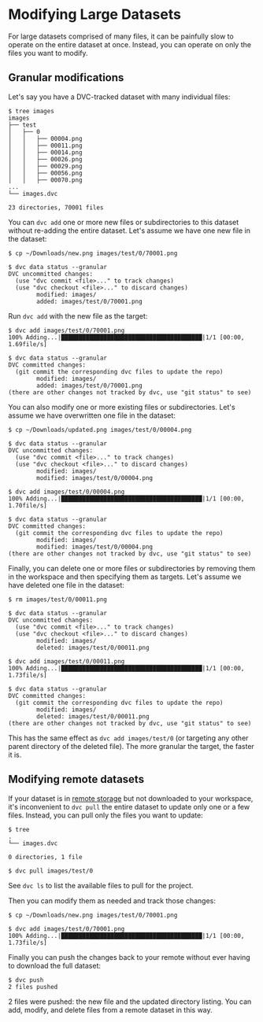 # Modifying Large Datasets

For large datasets comprised of many files, it can be painfully slow to operate
on the entire dataset at once. Instead, you can operate on only the files you
want to modify.

## Granular modifications

Let's say you have a DVC-tracked dataset with many individual files:

```cli
$ tree images
images
├── test
│   ├── 0
│   │   ├── 00004.png
│   │   ├── 00011.png
│   │   ├── 00014.png
│   │   ├── 00026.png
│   │   ├── 00029.png
│   │   ├── 00056.png
│   │   ├── 00070.png
...
└── images.dvc

23 directories, 70001 files
```

You can `dvc add` one or more new files or subdirectories to
this dataset without re-adding the entire dataset. Let's assume we have one new
file in the dataset:

```cli
$ cp ~/Downloads/new.png images/test/0/70001.png

$ dvc data status --granular
DVC uncommitted changes:
  (use "dvc commit <file>..." to track changes)
  (use "dvc checkout <file>..." to discard changes)
        modified: images/
        added: images/test/0/70001.png
```

Run `dvc add` with the new file as the target:

```cli
$ dvc add images/test/0/70001.png
100% Adding...|████████████████████████████████████████|1/1 [00:00,  1.69file/s]

$ dvc data status --granular
DVC committed changes:
  (git commit the corresponding dvc files to update the repo)
        modified: images/
        added: images/test/0/70001.png
(there are other changes not tracked by dvc, use "git status" to see)
```

You can also modify one or more existing files or subdirectories. Let's assume
we have overwritten one file in the dataset:

```cli
$ cp ~/Downloads/updated.png images/test/0/00004.png

$ dvc data status --granular
DVC uncommitted changes:
  (use "dvc commit <file>..." to track changes)
  (use "dvc checkout <file>..." to discard changes)
        modified: images/
        modified: images/test/0/00004.png

$ dvc add images/test/0/00004.png
100% Adding...|████████████████████████████████████████|1/1 [00:00,  1.70file/s]

$ dvc data status --granular
DVC committed changes:
  (git commit the corresponding dvc files to update the repo)
        modified: images/
        modified: images/test/0/00004.png
(there are other changes not tracked by dvc, use "git status" to see)
```

Finally, you can delete one or more files or subdirectories by removing them in
the workspace and then specifying them as targets. Let's assume we have deleted
one file in the dataset:

```cli
$ rm images/test/0/00011.png

$ dvc data status --granular
DVC uncommitted changes:
  (use "dvc commit <file>..." to track changes)
  (use "dvc checkout <file>..." to discard changes)
        modified: images/
        deleted: images/test/0/00011.png

$ dvc add images/test/0/00011.png
100% Adding...|████████████████████████████████████████|1/1 [00:00,  1.73file/s]

$ dvc data status --granular
DVC committed changes:
  (git commit the corresponding dvc files to update the repo)
        modified: images/
        deleted: images/test/0/00011.png
(there are other changes not tracked by dvc, use "git status" to see)
```

This has the same effect as `dvc add images/test/0` (or targeting any other
parent directory of the deleted file). The more granular the target, the faster
it is.

## Modifying remote datasets

If your dataset is in [remote storage] but not downloaded to your workspace,
it's inconvenient to `dvc pull` the entire dataset to update only one or a few
files. Instead, you can pull only the files you want to update:

```cli
$ tree
.
└── images.dvc

0 directories, 1 file

$ dvc pull images/test/0
```

See `dvc ls` to list the available files to pull for the project.

Then you can modify them as needed and track those changes:

```cli
$ cp ~/Downloads/new.png images/test/0/70001.png

$ dvc add images/test/0/70001.png
100% Adding...|████████████████████████████████████████|1/1 [00:00,  1.73file/s]
```

Finally you can push the changes back to your remote without ever having to
download the full dataset:

```cli
$ dvc push
2 files pushed
```

2 files were pushed: the new file and the updated directory listing. You can
add, modify, and delete files from a remote dataset in this way.

[remote storage]: /doc/user-guide/data-management/modifying-large-datasets
